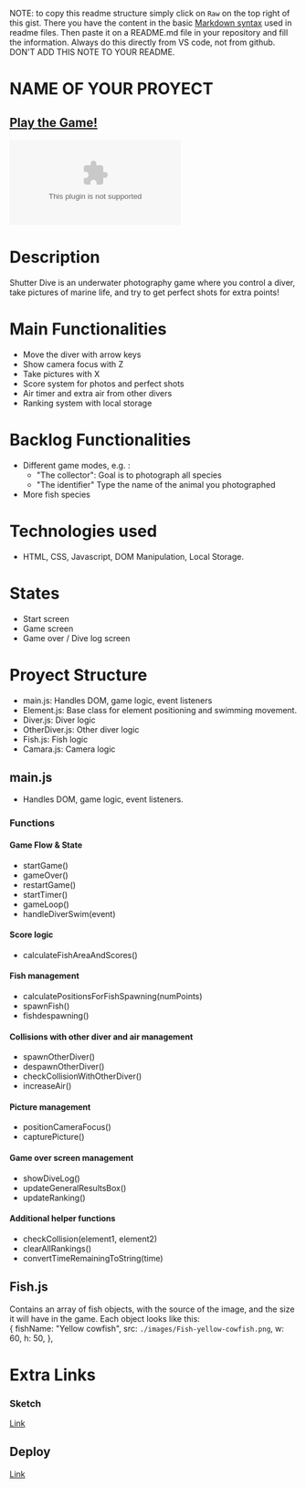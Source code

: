 NOTE: to copy this readme structure simply click on `Raw` on the top right of this gist. There you have the content in the basic [Markdown syntax](https://www.markdownguide.org/basic-syntax/) used in readme files. Then paste it on a README.md file in your repository and fill the information. Always do this directly from VS code, not from github. DON'T ADD THIS NOTE TO YOUR README.

# NAME OF YOUR PROYECT

## [Play the Game!](https://malejaroti.github.io/ShutterDive-web-game/)

![Game Logo](www.your-image-logo-here.com)

# Description

Shutter Dive is an underwater photography game where you control a diver, take pictures of marine life, and try to get perfect shots for extra points!

# Main Functionalities

- Move the diver with arrow keys
- Show camera focus with Z
- Take pictures with X
- Score system for photos and perfect shots
- Air timer and extra air from other divers
- Ranking system with local storage

# Backlog Functionalities

- Different game modes, e.g. :
  - "The collector": Goal is to photograph all species
  - "The identifier" Type the name of the animal you photographed
- More fish species

# Technologies used

- HTML, CSS, Javascript, DOM Manipulation, Local Storage.

# States

- Start screen
- Game screen
- Game over / Dive log screen

# Proyect Structure

- main.js: Handles DOM, game logic, event listeners
- Element.js: Base class for element positioning and swimming movement.
- Diver.js: Diver logic
- OtherDiver.js: Other diver logic
- Fish.js: Fish logic
- Camara.js: Camera logic

## main.js

- Handles DOM, game logic, event listeners.

### Functions

#### Game Flow & State

- startGame()
- gameOver()
- restartGame()
- startTimer()
- gameLoop()
- handleDiverSwim(event)

#### Score logic

- calculateFishAreaAndScores()

#### Fish management

- calculatePositionsForFishSpawning(numPoints)
- spawnFish()
- fishdespawning()

#### Collisions with other diver and air management

- spawnOtherDiver()
- despawnOtherDiver()
- checkCollisionWithOtherDiver()
- increaseAir()

#### Picture management

- positionCameraFocus()
- capturePicture()

#### Game over screen management

- showDiveLog()
- updateGeneralResultsBox()
- updateRanking()

#### Additional helper functions

- checkCollision(element1, element2)
- clearAllRankings()
- convertTimeRemainingToString(time)

## Fish.js

Contains an array of fish objects, with the source of the image, and the size it will have in the game. Each object looks like this:  
{
fishName: "Yellow cowfish",
src: `./images/Fish-yellow-cowfish.png`,
w: 60,
h: 50,
},

# Extra Links

### Sketch

[Link](https://excalidraw.com/#json=R7V2wJIyEX_tR3frH6Y4s,uUzu0qKuoJ3BfcoVdsSkMA)

<!-- ### Slides -->

<!-- [Link](www.your-slides-url-here.com) -->

## Deploy

[Link](https://malejaroti.github.io/ShutterDive-web-game/)
